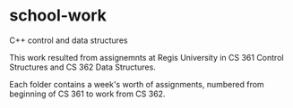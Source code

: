 # school-work
C++ control and data structures

This work resulted from assignemnts at Regis University in CS 361 Control Structures and CS 362 Data Structures.

Each folder contains a week's worth of assignments, numbered from beginning of CS 361 to work from CS 362.